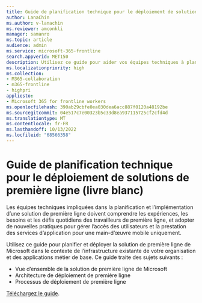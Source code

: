 ```yaml
---
title: Guide de planification technique pour le déploiement de solutions de première ligne
author: LanaChin
ms.author: v-lanachin
ms.reviewer: amconkli
manager: samanro
ms.topic: article
audience: admin
ms.service: microsoft-365-frontline
search.appverid: MET150
description: Utilisez ce guide pour aider vos équipes techniques à planifier et déployer la solution de première ligne de Microsoft dans le contexte de l’infrastructure de déploiement existante de votre organisation et des applications métier principales.
ms.localizationpriority: high
ms.collection:
- M365-collaboration
- m365-frontline
- highpri
appliesto:
- Microsoft 365 for frontline workers
ms.openlocfilehash: 390ab29cbfe0ea030dea6acc887f0120a48192be
ms.sourcegitcommit: 04e517c7e00323b5c33d8ea937115725cf2cfd4d
ms.translationtype: MT
ms.contentlocale: fr-FR
ms.lasthandoff: 10/13/2022
ms.locfileid: "68566358"
---
```

# <a name="technical-planning-guide-for-deploying-frontline-solutions-white-paper"></a>Guide de planification technique pour le déploiement de solutions de première ligne (livre blanc)

Les équipes techniques impliquées dans la planification et l’implémentation d’une solution de première ligne doivent comprendre les expériences, les besoins et les défis quotidiens des travailleurs de première ligne, et adopter de nouvelles pratiques pour gérer l’accès des utilisateurs et la prestation des services d’application pour une main-d’œuvre mobile uniquement.

Utilisez ce guide pour planifier et déployer la solution de première ligne de Microsoft dans le contexte de l’infrastructure existante de votre organisation et des applications métier de base. Ce guide traite des sujets suivants :

- Vue d’ensemble de la solution de première ligne de Microsoft
- Architecture de déploiement de première ligne
- Processus de déploiement de première ligne

[Téléchargez le guide](https://go.microsoft.com/fwlink/?linkid=2211637).